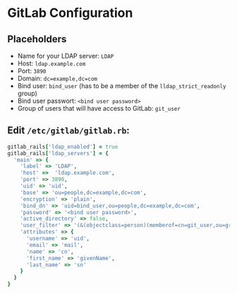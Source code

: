 # GitLab Configuration

## Placeholders
* Name for your LDAP server: ``LDAP``
* Host: ``ldap.example.com``
* Port: ``3890``
* Domain: ``dc=example,dc=com``
* Bind user: ``bind_user`` (has to be a member of the ``lldap_strict_readonly`` group)
* Bind user passwort: ``<bind user password>``
* Group of users that will have access to GitLab: ``git_user``

## Edit ``/etc/gitlab/gitlab.rb``:
```ruby
gitlab_rails['ldap_enabled'] = true
gitlab_rails['ldap_servers'] = {
  'main' => {
    'label' => 'LDAP',
    'host' =>  'ldap.example.com',
    'port' => 3890,
    'uid' => 'uid',
    'base' => 'ou=people,dc=example,dc=com',
    'encryption' => 'plain',
    'bind_dn' => 'uid=bind_user,ou=people,dc=example,dc=com',
    'password' => '<bind user password>',
    'active_directory' => false,
    'user_filter' => '(&(objectclass=person)(memberof=cn=git_user,ou=groups,dc=example,dc=com))',
    'attributes' => {
      'username' => 'uid',
      'email' => 'mail',
      'name' => 'cn',
      'first_name' => 'givenName',
      'last_name' => 'sn'
    }
  }
}
```
